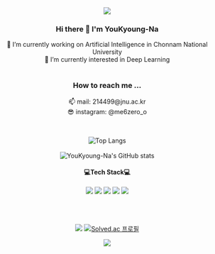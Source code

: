 <div align = "center">
<img src="https://capsule-render.vercel.app/api?type=waving&color=C98AFF&height=150&section=header"/>


<h3> Hi there 👋 I'm YouKyoung-Na</h3>
 🔭 I’m currently working on Artificial Intelligence in Chonnam National University <br>
 🌱 I’m currently interested in Deep Learning
<br><br> 
<h3> How to reach me ... </h3>
 📫 mail: 214499@jnu.ac.kr<br>
 😎 instagram: @me6zero_o

<br><br>
![Top Langs](https://github-readme-stats.vercel.app/api/top-langs/?username=YouKyoung-Na&layout=compact&theme=github_dark)<br><br>
![YouKyoung-Na's GitHub stats](https://github-readme-stats.vercel.app/api?username=YouKyoung-Na&show_icons=true&theme=github_dark)
 

<h4>💻Tech Stack💻</h4>  
<img src="https://img.shields.io/badge/Python-4641D9?style=flat-square&logo=Python&logoColor=white"/>
 <img src="https://img.shields.io/badge/Java-990085?style=flat-square&logo=java&logoColor=white"/>
 <img src="https://img.shields.io/badge/C-5D5D5D?style=flat-square&logo=C&logoColor=white"/>
 <img src="https://img.shields.io/badge/HTML-8041D9?style=flat-square&logo=HTML5&logoColor=white"/>
 <img src="https://img.shields.io/badge/CSS-C72F7A?style=flat-square&logo=CSS3&logoColor=white"/>
 
<br><br><br>
<a href="https://hits.seeyoufarm.com"><img src="https://hits.seeyoufarm.com/api/count/incr/badge.svg?url=https%3A%2F%2Fgithub.com%2Fgjbae1212%2Fhit-counter&count_bg=%23A886E0&title_bg=%23674EC5&icon=github.svg&icon_color=%23E7E7E7&title=Github&edge_flat=false"/></a>
[![Solved.ac
프로필](http://mazassumnida.wtf/api/mini/generate_badge?boj=dbrudskql823)](https://solved.ac/dbrudskql823)
 
<img src="https://capsule-render.vercel.app/api?type=waving&color=C98AFF&height=150&section=footer"/>
